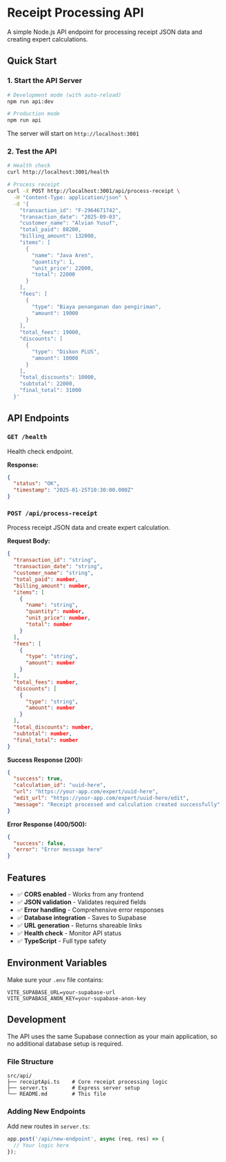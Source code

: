 # Receipt Processing API

A simple Node.js API endpoint for processing receipt JSON data and creating expert calculations.

## Quick Start

### 1. Start the API Server

```bash
# Development mode (with auto-reload)
npm run api:dev

# Production mode
npm run api
```

The server will start on `http://localhost:3001`

### 2. Test the API

```bash
# Health check
curl http://localhost:3001/health

# Process receipt
curl -X POST http://localhost:3001/api/process-receipt \
  -H "Content-Type: application/json" \
  -d '{
    "transaction_id": "F-2964671742",
    "transaction_date": "2025-09-03",
    "customer_name": "Alvian Yusuf",
    "total_paid": 88200,
    "billing_amount": 132000,
    "items": [
      {
        "name": "Java Aren",
        "quantity": 1,
        "unit_price": 22000,
        "total": 22000
      }
    ],
    "fees": [
      {
        "type": "Biaya penanganan dan pengiriman",
        "amount": 19000
      }
    ],
    "total_fees": 19000,
    "discounts": [
      {
        "type": "Diskon PLUS",
        "amount": 10000
      }
    ],
    "total_discounts": 10000,
    "subtotal": 22000,
    "final_total": 31000
  }'
```

## API Endpoints

### `GET /health`
Health check endpoint.

**Response:**
```json
{
  "status": "OK",
  "timestamp": "2025-01-25T10:30:00.000Z"
}
```

### `POST /api/process-receipt`
Process receipt JSON data and create expert calculation.

**Request Body:**
```json
{
  "transaction_id": "string",
  "transaction_date": "string",
  "customer_name": "string",
  "total_paid": number,
  "billing_amount": number,
  "items": [
    {
      "name": "string",
      "quantity": number,
      "unit_price": number,
      "total": number
    }
  ],
  "fees": [
    {
      "type": "string",
      "amount": number
    }
  ],
  "total_fees": number,
  "discounts": [
    {
      "type": "string",
      "amount": number
    }
  ],
  "total_discounts": number,
  "subtotal": number,
  "final_total": number
}
```

**Success Response (200):**
```json
{
  "success": true,
  "calculation_id": "uuid-here",
  "url": "https://your-app.com/expert/uuid-here",
  "edit_url": "https://your-app.com/expert/uuid-here/edit",
  "message": "Receipt processed and calculation created successfully"
}
```

**Error Response (400/500):**
```json
{
  "success": false,
  "error": "Error message here"
}
```

## Features

- ✅ **CORS enabled** - Works from any frontend
- ✅ **JSON validation** - Validates required fields
- ✅ **Error handling** - Comprehensive error responses
- ✅ **Database integration** - Saves to Supabase
- ✅ **URL generation** - Returns shareable links
- ✅ **Health check** - Monitor API status
- ✅ **TypeScript** - Full type safety

## Environment Variables

Make sure your `.env` file contains:

```env
VITE_SUPABASE_URL=your-supabase-url
VITE_SUPABASE_ANON_KEY=your-supabase-anon-key
```

## Development

The API uses the same Supabase connection as your main application, so no additional database setup is required.

### File Structure

```
src/api/
├── receiptApi.ts    # Core receipt processing logic
├── server.ts        # Express server setup
└── README.md        # This file
```

### Adding New Endpoints

Add new routes in `server.ts`:

```typescript
app.post('/api/new-endpoint', async (req, res) => {
  // Your logic here
});
```